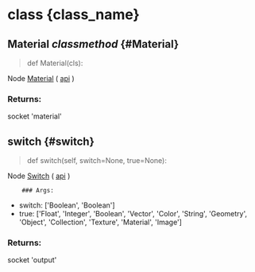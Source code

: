 # class {class_name}

## Material *classmethod* {#Material}

> def Material(cls):

Node [Material](node.blender_ref) ( [api](node.blender_python_ref) )

### Returns:

  socket 'material'

## switch {#switch}

> def switch(self, switch=None, true=None):

Node [Switch](node.blender_ref) ( [api](node.blender_python_ref) )

        ### Args:
- switch: ['Boolean', 'Boolean']
- true: ['Float', 'Integer', 'Boolean', 'Vector', 'Color', 'String', 'Geometry', 'Object', 'Collection', 'Texture', 'Material', 'Image']

### Returns:

  socket 'output'

